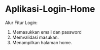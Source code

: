 # Aplikasi-Login-Home

Alur Fitur Login:

1. Memasukkan email dan password
2. Memvalidasi masukan.
3. Menampilkan halaman home.
